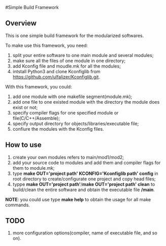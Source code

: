 #Simple Build Framework

## Overview

This is one simple build framework for the modularized softwares.

To make use this framework, you need:

1. split your entire software to one main module and several modules;
2. make sure all the files of one module in one directory;
3. add Kconfig file and moudle.mk for all the modules;
4. intstall Python3 and clone Kconfiglib from https://github.com/ulfalizer/Kconfiglib.git.

With this framework, you could:

1. add one module with one makefile segment(module.mk);
2. add one file to one existed module with the directory the module does exist or not;
3. specify compiler flags for one specified module or file(C/C++/Assemble);
4. specify output directory for objects/libraries/executable file;
5. confiure the modules with the Kconfig files.

## How to use

1. create your own modules refers to main/mod1/mod2;
2. add your source code to modules and add them and compiler flags for them to module.mk;
3. type **make OUT='project path' KCONFIG='Kconfiglib path' config** in root directory to create/configurate one project and copy head files;
4. typpe **make OUT='project path'**/**make OUT='project path' clean** to build/clean the entire software and obtain the executable file **<project path>/main**.

**NOTE**:
you could use type **make help** to obtain the usage for all make commands.

## TODO

1. more configuration options(compiler, name of executable file, and so on).
